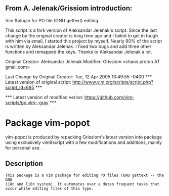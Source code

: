 ## From A. Jelenak/Grissiom introduction:
Vim ftplugin for PO file (GNU gettext) editing.

This script is a fork version of Aleksandar Jelenak's script. Since the
last change by the original creator is long time ago and I failed to get in
tough with him via email, I started this project by myself. Nearly 90% of
the script is written by Aleksandar Jelenak. I fixed two bugs and add three
other functions and remapped the keys. Thanks to Aleksandar Jelenak a lot.

Original Creator:	Aleksandar Jelenak <ajelenak AT yahoo.com>
Modifier: Grissiom <chaos.proton AT gmail.com>

Last Change by Original Creator:	Tue, 12 Apr 2005 13:49:55 -0400
*** Latest version of original script: http://www.vim.org/scripts/script.php?script_id=695 ***

*** Latest version of modified verion:
https://github.com/vim-scripts/po.vim--gray ***

# Package vim-popot

vim-popot is produced by repacking Grissiom's latest version into package using exclusively vim9script with a few modifications and additions, mainly for personal use.

## Description
    This package is a Vim package for editing PO files (GNU gettext -- the GNU
    i18n and l10n system). It automates over a dozen frequent tasks that
    occur while editing files of this type.

